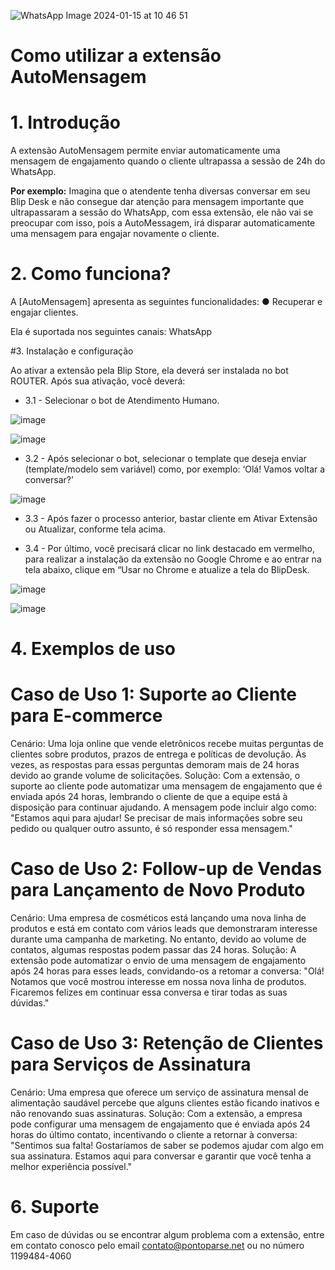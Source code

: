 ![WhatsApp Image 2024-01-15 at 10 46 51](https://github.com/Wilkor/doc-plugin-fura-fila/assets/34819624/acaf6e2b-c51c-435d-ae54-becbc8fe0b47)

# Como utilizar a extensão AutoMensagem

# 1. Introdução 
A extensão AutoMensagem permite enviar automaticamente uma mensagem de engajamento quando o cliente ultrapassa a sessão de 24h do WhatsApp. 

**Por exemplo:** Imagina que o atendente tenha diversas conversar em seu Blip Desk e não consegue dar atenção para mensagem importante que ultrapassaram a sessão do WhatsApp, com essa extensão, ele não vai se preocupar com isso, pois a AutoMessagem, irá disparar automaticamente uma mensagem para engajar novamente o cliente.

# 2. Como funciona? 
A [AutoMensagem] apresenta as seguintes funcionalidades: 
● Recuperar e engajar clientes.

Ela é suportada nos seguintes canais: WhatsApp 

#3. Instalação e configuração 

Ao ativar a extensão pela Blip Store, ela deverá ser instalada no bot ROUTER. Após sua ativação, você deverá: 

- 3.1 - Selecionar o bot de Atendimento Humano.

![image](https://github.com/user-attachments/assets/e32d5dd3-b42c-4298-9515-adbfdd27cfe8)

![image](https://github.com/user-attachments/assets/b57decd1-1970-4cda-82e3-254a57e052f8)



- 3.2 - Após selecionar o bot, selecionar o template que deseja enviar (template/modelo sem variável) como, por exemplo: ‘Olá! Vamos voltar a conversar?’

![image](https://github.com/user-attachments/assets/09b75cac-ec65-4fbb-8077-38d69b118146)


- 3.3 - Após fazer o processo anterior, bastar cliente em Ativar Extensão ou Atualizar, conforme tela acima. 

- 3.4 - Por último, você precisará clicar no link destacado em vermelho, para realizar a instalação da extensão no Google Chrome e ao entrar na tela abaixo, clique em “Usar no Chrome e atualize a tela do BlipDesk.

![image](https://github.com/user-attachments/assets/83a6fe65-bd4a-44b4-be84-54d9ba9234df)


![image](https://github.com/user-attachments/assets/7e313e41-d63c-4c6e-8ebb-b35c2dc57835)

# 4. Exemplos de uso
   
# Caso de Uso 1: Suporte ao Cliente para E-commerce
Cenário: Uma loja online que vende eletrônicos recebe muitas perguntas de clientes sobre produtos, prazos de entrega e políticas de devolução. Às vezes, as respostas para essas perguntas demoram mais de 24 horas devido ao grande volume de solicitações.
Solução: Com a extensão, o suporte ao cliente pode automatizar uma mensagem de engajamento que é enviada após 24 horas, lembrando o cliente de que a equipe está à disposição para continuar ajudando. A mensagem pode incluir algo como: "Estamos aqui para ajudar! Se precisar de mais informações sobre seu pedido ou qualquer outro assunto, é só responder essa mensagem."


# Caso de Uso 2: Follow-up de Vendas para Lançamento de Novo Produto
Cenário: Uma empresa de cosméticos está lançando uma nova linha de produtos e está em contato com vários leads que demonstraram interesse durante uma campanha de marketing. No entanto, devido ao volume de contatos, algumas respostas podem passar das 24 horas.
Solução: A extensão pode automatizar o envio de uma mensagem de engajamento após 24 horas para esses leads, convidando-os a retomar a conversa: "Olá! Notamos que você mostrou interesse em nossa nova linha de produtos. Ficaremos felizes em continuar essa conversa e tirar todas as suas dúvidas."


# Caso de Uso 3: Retenção de Clientes para Serviços de Assinatura
Cenário: Uma empresa que oferece um serviço de assinatura mensal de alimentação saudável percebe que alguns clientes estão ficando inativos e não renovando suas assinaturas.
Solução: Com a extensão, a empresa pode configurar uma mensagem de engajamento que é enviada após 24 horas do último contato, incentivando o cliente a retornar à conversa: "Sentimos sua falta! Gostaríamos de saber se podemos ajudar com algo em sua assinatura. Estamos aqui para conversar e garantir que você tenha a melhor experiência possível."

# 6. Suporte 
Em caso de dúvidas ou se encontrar algum problema com a extensão, entre em contato conosco pelo email contato@pontoparse.net ou no número 1199484-4060


